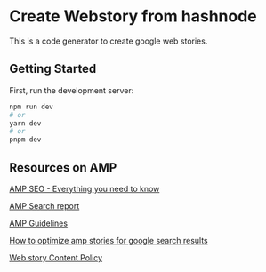 # Create Webstory from hashnode 

This is a code generator to create google web stories. 




## Getting Started

First, run the development server:

```bash
npm run dev
# or
yarn dev
# or
pnpm dev
```

## Resources on AMP

[AMP SEO - Everything you need to know](https://www.searchenginejournal.com/amp-seo-everything-you-need-to-know/375931/)

[AMP Search report](https://support.google.com/webmasters/answer/7450883?visit_id=638124340102566873-1453760594&rd=1#prioritize_fix_issues)

[AMP Guidelines](https://developers.google.com/search/docs/crawling-indexing/amp)

[How to optimize amp stories for google search results](https://www.searchenginejournal.com/how-to-optimize-amp-stories-for-google-search-results/348962/)

[Web story Content Policy](https://developers.google.com/search/docs/appearance/web-stories-content-policy)